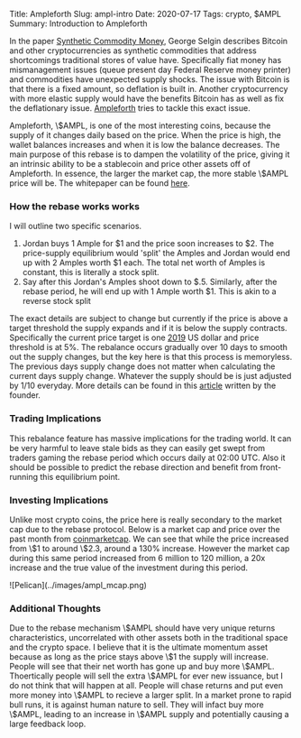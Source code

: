 Title: Ampleforth
Slug: ampl-intro
Date: 2020-07-17
Tags: crypto, $AMPL
Summary: Introduction to Ampleforth

<p>
In the paper <a href="https://www.sciencedirect.com/science/article/pii/S1572308914000722" target="_blank">Synthetic Commodity Money</a>, George Selgin describes Bitcoin and other cryptocurrencies as synthetic commodities that address shortcomings traditional stores of value have. 
Specifically fiat money has mismanagement issues (queue present day Federal Reserve money printer) and commodities have unexpected supply shocks. The issue with Bitcoin is that there is a fixed amount, so deflation is built in. 
Another cryptocurrency with more elastic supply would have the benefits Bitcoin has as well as fix the deflationary issue. <a href="https://www.ampleforth.org" target="_blank">Ampleforth</a> tries to tackle this exact issue.
</p>
<p>
Ampleforth, \$AMPL, is one of the most interesting coins, because the supply of it changes daily based on the price. When the price is high, the wallet balances increases and when it is low the balance decreases.
The main purpose of this rebase is to dampen the volatility of the price, giving it an intrinsic ability to be a stablecoin and price other assets off of Ampleforth. In essence, the larger the market cap, the more stable \$AMPL price will be. The whitepaper can be found 
<a href="https://drive.google.com/file/d/1I-NmSnQ6E7wY1nyouuf-GuDdJWNCnJWl/view" target="_blank">here</a>.
</p>

<h3>How the rebase works works</h3>
I will outline two specific scenarios. 

<ol>
  <li>Jordan buys 1 Ample for $1 and the price soon increases to $2. The price-supply equilibrium would 'split' the Amples and Jordan would end up with 2 Amples worth $1 each. The total net worth of Amples is constant, this is literally a stock split.</li>
  <li>Say after this Jordan's Amples shoot down to $.5. Similarly, after the rebase period, he will end up with 1 Ample worth $1. This is akin to a reverse stock split</li>
</ol>

The exact details are subject to change but currently if the price is above a target threshold the supply expands and if it is below the supply contracts. Specifically the current price target is one 
<a href="https://www.bea.gov/data/personal-consumption-expenditures-price-index" target="_blank">2019</a> US dollar and price threshold is at 5%.
The rebalance occurs gradually over 10 days to smooth out the supply changes, but the key here is that this process is memoryless. The previous days supply change does not matter when calculating the current days supply change. Whatever the supply should be is just adjusted by 1/10 everyday.
More details can be found in this <a href="https://medium.com/ampleforth/the-ampleforth-chainlink-oracle-integration-is-going-live-16053ccdebd5" target="_blank">article</a> written by the founder.

<h3>Trading Implications</h3>
<p>
This rebalance feature has massive implications for the trading world. It can be very harmful to leave stale bids as they can easily get swept from traders gaming the rebase period which occurs daily at 02:00 UTC. Also it should be possible to predict the rebase direction and benefit from front-running this equilibrium point.
</p>

<h3>Investing Implications</h3>
<p>
Unlike most crypto coins, the price here is really secondary to the market cap due to the rebase protocol. Below is a market cap and price over the past month from <a href="https://coinmarketcap.com/currencies/ampleforth/" target="_blank">coinmarketcap</a>.
We can see that while the price increased from \$1 to around \$2.3, around a 130% increase. However the market cap during this same period increased from 6 million to 120 million, a 20x increase and the true value of the investment during this period. 
</p>
![Pelican](../images/ampl_mcap.png)


<h3>Additional Thoughts</h3>
Due to the rebase mechanism \$AMPL should have very unique returns characteristics, uncorrelated with other assets both in the traditional space and the crypto space. 
I believe that it is the ultimate momentum asset because as long as the price stays above \$1 the supply will increase. People will see that their net worth has gone up and buy more \$AMPL.
Thoertically people will sell the extra \$AMPL for ever new issuance, but I do not think that will happen at all. People will chase returns and put even more money into \$AMPL to recieve a larger split.
In a market prone to rapid bull runs, it is against human nature to sell. They will infact buy more \$AMPL, leading to an increase in \$AMPL supply and potentially causing a large feedback loop.